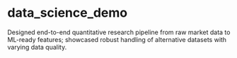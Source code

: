 # data_science_demo
Designed end-to-end quantitative research pipeline from raw market data to ML-ready features; showcased robust handling of alternative datasets with varying data quality.
